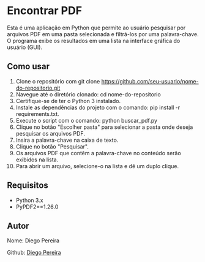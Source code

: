 # Encontrar PDF
Esta é uma aplicação em Python que permite ao usuário pesquisar por arquivos PDF em uma pasta selecionada e filtrá-los por uma palavra-chave. O programa exibe os resultados em uma lista na interface gráfica do usuário (GUI).

## Como usar
1. Clone o repositório com git clone https://github.com/seu-usuario/nome-do-repositorio.git
2. Navegue até o diretório clonado: cd nome-do-repositorio
3. Certifique-se de ter o Python 3 instalado.
4. Instale as dependências do projeto com o comando: pip install -r requirements.txt.
5. Execute o script com o comando: python buscar_pdf.py
6. Clique no botão "Escolher pasta" para selecionar a pasta onde deseja pesquisar os arquivos PDF.
7. Insira a palavra-chave na caixa de texto.
8. Clique no botão "Pesquisar".
9. Os arquivos PDF que contêm a palavra-chave no conteúdo serão exibidos na lista.
10. Para abrir um arquivo, selecione-o na lista e dê um duplo clique.

## Requisitos
- Python 3.x
- PyPDF2==1.26.0

## Autor
Nome: Diego Pereira

Github: [Diego Pereira](https://github.com/diegopereiracruz/)
